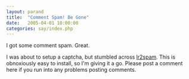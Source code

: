 ```yaml
---
layout: parand
title:  "Comment Spam! Be Gone"
date:   2005-04-01 10:00:00
categories: say/index.php
---
```

I got some comment spam. Great. 

I was about to setup a captcha, but stumbled across [lr2spam](http://lr2.com/plugins/lr2spam/). This is obnoxiously easy to install, so I'm giving it a go. Please post a comment here if you run into any problems posting comments.
